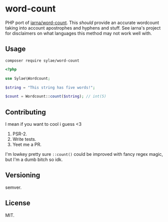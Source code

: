 # word-count

PHP port of [iarna/word-count](https://github.com/iarna/word-count). This *should* provide an accurate wordcount taking
into account apostrophes and hyphens and stuff. See iarna's project for disclaimers on what languages this method may
not work well with.

## Usage

`composer require sylae/word-count`

```php
<?php

use Sylae\Wordcount;

$string = "This string has five words!";

$count = Wordcount::count($string); // int(5)
```

## Contributing

I mean if you want to cool i guess <3

1. PSR-2.
2. Write tests.
3. Yeet me a PR.

I'm lowkey pretty sure `::count()` could be improved with fancy regex magic, but I'm a dumb bitch so idk.

## Versioning

semver.

## License

MIT.
